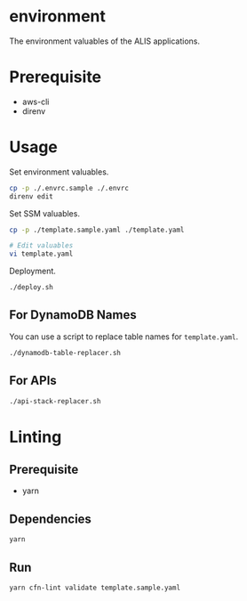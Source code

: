 # environment
The environment valuables of the ALIS applications. 

# Prerequisite
- aws-cli
- direnv

# Usage
Set environment valuables.

```bash
cp -p ./.envrc.sample ./.envrc
direnv edit
```

Set SSM valuables.

```bash
cp -p ./template.sample.yaml ./template.yaml

# Edit valuables
vi template.yaml
```

Deployment.

```bash
./deploy.sh
```

## For DynamoDB Names
You can use a script to replace table names for `template.yaml`.

```bash
./dynamodb-table-replacer.sh
```

## For APIs

```bash
./api-stack-replacer.sh
```


# Linting

## Prerequisite
- yarn

## Dependencies

```bash
yarn
```

## Run

```bash
yarn cfn-lint validate template.sample.yaml
```
